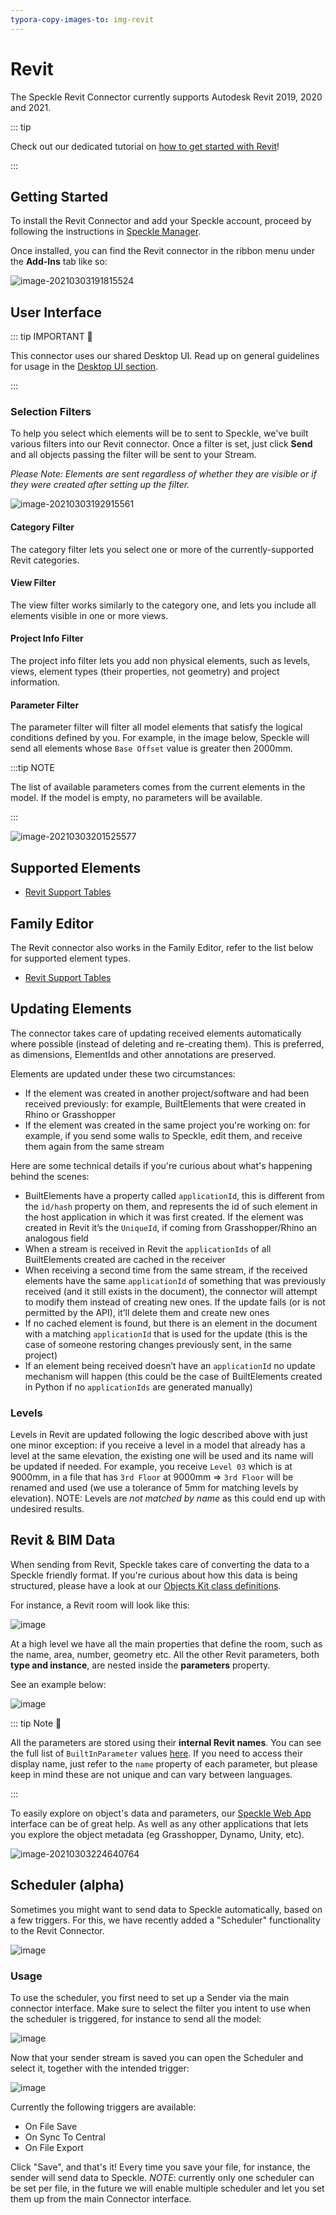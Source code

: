 ```yaml
---
typora-copy-images-to: img-revit
---
```


# Revit

The Speckle Revit Connector currently supports Autodesk Revit 2019, 2020 and 2021.

::: tip

Check out our dedicated tutorial on [how to get started with Revit](https://speckle.systems/tutorials/getting-started-with-speckle-for-revit/)!

:::

## Getting Started

To install the Revit Connector and add your Speckle account, proceed by following the instructions in [Speckle Manager](/user/manager).

Once installed, you can find the Revit connector in the ribbon menu under the **Add-Ins** tab like so:

![image-20210303191815524](./img-revit/image-20210303191815524.png)

## User Interface

::: tip IMPORTANT 🙌

This connector uses our shared Desktop UI. Read up on general guidelines for usage in the [Desktop UI section](/user/ui).

:::

### Selection Filters

To help you select which elements will be to sent to Speckle, we've built various filters into our Revit connector. Once a filter is set, just click **Send** and all objects passing the filter will be sent to your Stream.

_Please Note: Elements are sent regardless of whether they are visible or if they were created after setting up the filter._

![image-20210303192915561](./img-revit/image-20210303192915561.png)

#### Category Filter

The category filter lets you select one or more of the currently-supported Revit categories.

#### View Filter

The view filter works similarly to the category one, and lets you include all elements visible in one or more views.

#### Project Info Filter

The project info filter lets you add non physical elements, such as levels, views, element types (their properties, not geometry) and project information.

#### Parameter Filter

The parameter filter will filter all model elements that satisfy the logical conditions defined by you. For example, in the image below, Speckle will send all elements whose `Base Offset` value is greater then 2000mm.

:::tip NOTE

The list of available parameters comes from the current elements in the model. If the model is empty, no parameters will be available.

:::

![image-20210303201525577](./img-revit/image-20210303201525577.png)

## Supported Elements

- [Revit Support Tables](/user/support-tables.html#revit)

## Family Editor

The Revit connector also works in the Family Editor, refer to the list below for supported element types.

- [Revit Support Tables](/user/support-tables.html#revit)

## Updating Elements

The connector takes care of updating received elements automatically where possible (instead of deleting and re-creating them). This is preferred, as dimensions, ElementIds and other annotations are preserved.

Elements are updated under these two circumstances:

- If the element was created in another project/software and had been received previously: for example, BuiltElements that were created in Rhino or Grasshopper
- If the element was created in the same project you're working on: for example, if you send some walls to Speckle, edit them, and receive them again from the same stream

Here are some technical details if you're curious about what's happening behind the scenes:

- BuiltElements have a property called `applicationId`, this is different from the `id/hash` property on them, and represents the id of such element in the host application in which it was first created. If the element was created in Revit it’s the `UniqueId`, if coming from Grasshopper/Rhino an analogous field
- When a stream is received in Revit the `applicationIds` of all BuiltElements created are cached in the receiver
- When receiving a second time from the same stream, if the received elements have the same `applicationId` of something that was previously received (and it still exists in the document), the connector will attempt to modify them instead of creating new ones. If the update fails (or is not permitted by the API), it’ll delete them and create new ones
- If no cached element is found, but there is an element in the document with a matching `applicationId` that is used for the update (this is the case of someone restoring changes previously sent, in the same project)
- If an element being received doesn’t have an `applicationId` no update mechanism will happen (this could be the case of BuiltElements created in Python if no `applicationIds` are generated manually)

### Levels

Levels in Revit are updated following the logic described above with just one minor exception: if you receive a level in a model that already has a level at the same elevation, the existing one will be used and its name will be updated if needed.
For example, you receive `Level 03` which is at 9000mm, in a file that has `3rd Floor` at 9000mm => `3rd Floor` will be renamed and used (we use a tolerance of 5mm for matching levels by elevation).
NOTE: Levels are _not matched by name_ as this could end up with undesired results.

## Revit & BIM Data

When sending from Revit, Speckle takes care of converting the data to a Speckle friendly format. If you're curious about how this data is being structured, please have a look at our [Objects Kit class definitions](https://github.com/specklesystems/speckle-sharp/tree/master/Objects/Objects/BuiltElements).

For instance, a Revit room will look like this:

![image](https://user-images.githubusercontent.com/2679513/126662562-ce3a5c6e-cf8c-4f24-bc60-61ff3fe25c4c.png)

At a high level we have all the main properties that define the room, such as the name, area, number, geometry etc. All the other Revit parameters, both **type and instance**, are nested inside the **parameters** property.

See an example below:

![image](https://user-images.githubusercontent.com/2679513/126662964-6ce0c0f2-7e42-4835-ac7b-51fce0eb0f2a.png)

::: tip Note 🙌

All the parameters are stored using their **internal Revit names**. You can see the full list of `BuiltInParameter` values [here](https://www.revitapidocs.com/2022/fb011c91-be7e-f737-28c7-3f1e1917a0e0.htm). If you need to access their display name, just refer to the `name` property of each parameter, but please keep in mind these are not unique and can vary between languages.

:::

To easily explore on object's data and parameters, our [Speckle Web App](/user/web.html) interface can be of great help. As well as any other applications that lets you explore the object metadata (eg Grasshopper, Dynamo, Unity, etc).

![image-20210303224640764](./img-revit/image-20210303224640764.png)

## Scheduler (alpha)

Sometimes you might want to send data to Speckle automatically, based on a few triggers. For this, we have recently added a "Scheduler" functionality to the Revit Connector.

![image](https://user-images.githubusercontent.com/2679513/159046475-0b2f908a-346e-4603-937c-4bd04fa07188.png)

### Usage

To use the scheduler, you first need to set up a Sender via the main connector interface.
Make sure to select the filter you intent to use when the scheduler is triggered, for instance to send all the model:

![image](https://user-images.githubusercontent.com/2679513/159046830-a40b6dc0-46f1-4681-9de1-fb094c8d41ff.png)

Now that your sender stream is saved you can open the Scheduler and select it, together with the intended trigger:

![image](https://user-images.githubusercontent.com/2679513/159047256-1971295a-782e-439e-be61-c92d712ae1fd.png)

Currently the following triggers are available:

- On File Save
- On Sync To Central
- On File Export

Click "Save", and that's it! Every time you save your file, for instance, the sender will send data to Speckle.
_NOTE_: currently only one scheduler can be set per file, in the future we will enable multiple scheduler and let you set them up from the main Connector interface.

